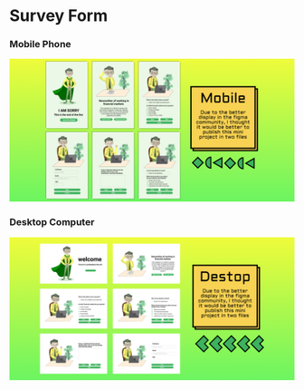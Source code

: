  <h1>
 Survey Form
 </h1>
  <h3>
 Mobile Phone
 </h3>

 <p align="center"> 

![ui](./9fc01151-837f-4af2-963e-c012882ee619-cover.png)

 </p>
  <h3>
 Desktop Computer
 </h3>
  <p align="center"> 

![ui](./73156606-074c-4e61-bfe5-e4fd53446d9a-cover.png)

 </p>
